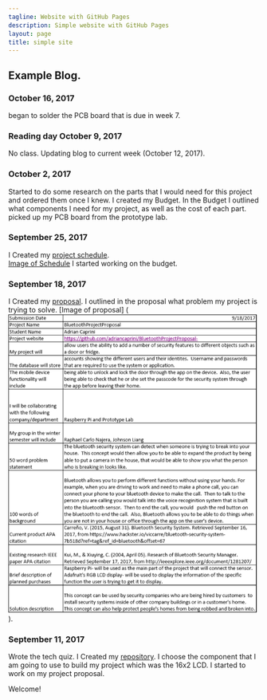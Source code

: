 ```yaml
---
tagline: Website with GitHub Pages
description: Simple website with GitHub Pages
layout: page
title: simple site
---
```


Example Blog.
-------------

### October 16, 2017
began to solder the PCB board that is due in week 7.

### Reading day October 9, 2017
No class.
Updating blog to current week (October 12, 2017).

### October 2, 2017
Started to do some research on the parts that I would need for this project and ordered them once I knew.
I created my Budget. 
In the Budget I outlined what components I need for my project, as well as the cost of each part. 
picked up my PCB board from the prototype lab.

### September 25, 2017

I Created my [project schedule](https://github.com/adriancaprini/BluetoothProjectProposal-/blob/master/Hardware%20Production%20Project%20Schedule.mpp).  
[Image of Schedule](https://raw.githubusercontent.com/six0four/StudentSenseHat/master/documentation/Week3RubricforProjectSchedule.jpg)
I started working on the budget.

### September 18, 2017

 I Created my [proposal](https://github.com/adriancaprini/BluetoothProjectProposal-/blob/master/ProposalContentStudentNameRev02.pdf).  I outlined in the proposal what problem my project is trying to solve. 
[Image of proposal] (<img src="https://raw.githubusercontent.com/adriancaprini/BluetoothProjectProposal-/master/Hardware%20proposal.PNG" alt="Proposal" width="500" height="600">).

### September 11, 2017

Wrote the tech quiz. I Created my [repository](https://github.com/adriancaprini/BluetoothProjectProposal-). I choose the component that I am going to use to build my project which was the 16x2 LCD. I started to work on my project proposal. 



Welcome!

